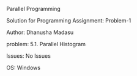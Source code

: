 Parallel Programming

Solution for Programming Assignment: Problem-1 

Author: Dhanusha Madasu

problem: 5.1. Parallel Histogram

Issues: No Issues

OS: Windows
